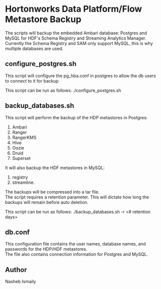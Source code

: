 # Hortonworks Data Platform/Flow Metastore Backup

The scripts will backup the embedded Ambari database: Postgres and MySQL for HDF's Schema Registry and Streaming Analytics Manager.  
Currently the Schema Registry and SAM only support MySQL, this is why multiple databases are used.  

## configure_postgres.sh  

This script will configure the pg_hba.conf in postgres to allow the db users to connect to it for backup  

This script can be run as follows: ./configure_postgres.sh

## backup_databases.sh  

This script will perform the backup of the HDP metastores in Postgres:   
1. Ambari
2. Ranger
3. RangerKMS
4. Hive
5. Oozie
6. Druid
7. Superset  

It will also backup the HDF metastores in MySQL:   
1. registry
2. streamline.  

The backups will be compressed into a tar file.  
The script requires a retention parameter. This will dictate how long the backups will remain before auto deletion.  

This script can be run as follows: ./backup_databases.sh -r <# retention days>  

## db.conf

This configuration file contains the user names, database names, and passwords for the HDP/HDF metastores.  
The file also contains connection information for Postgres and MySQL.

## Author
Nasheb Ismaily



